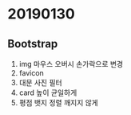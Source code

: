 # 20190130

## Bootstrap

1. img 마우스 오버시 손가락으로 변경
2. favicon
3. 대문 사진 필터
4. card 높이 균일하게
5. 평점 뱃지 정렬 깨지지 않게